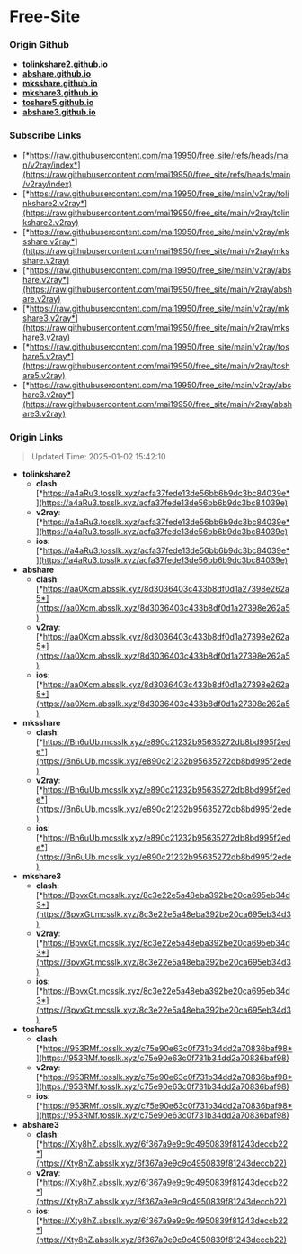 # Free-Site

### Origin Github

- [**tolinkshare2.github.io**](https://github.com/tolinkshare2/tolinkshare2.github.io)
- [**abshare.github.io**](https://github.com/abshare/abshare.github.io)
- [**mksshare.github.io**](https://github.com/mksshare/mksshare.github.io)
- [**mkshare3.github.io**](https://github.com/mkshare3/mkshare3.github.io)
- [**toshare5.github.io**](https://github.com/toshare5/toshare5.github.io)
- [**abshare3.github.io**](https://github.com/abshare3/abshare3.github.io)

### Subscribe Links

- [*https://raw.githubusercontent.com/mai19950/free_site/refs/heads/main/v2ray/index*](https://raw.githubusercontent.com/mai19950/free_site/refs/heads/main/v2ray/index)
- [*https://raw.githubusercontent.com/mai19950/free_site/main/v2ray/tolinkshare2.v2ray*](https://raw.githubusercontent.com/mai19950/free_site/main/v2ray/tolinkshare2.v2ray)
- [*https://raw.githubusercontent.com/mai19950/free_site/main/v2ray/mksshare.v2ray*](https://raw.githubusercontent.com/mai19950/free_site/main/v2ray/mksshare.v2ray)
- [*https://raw.githubusercontent.com/mai19950/free_site/main/v2ray/abshare.v2ray*](https://raw.githubusercontent.com/mai19950/free_site/main/v2ray/abshare.v2ray)
- [*https://raw.githubusercontent.com/mai19950/free_site/main/v2ray/mkshare3.v2ray*](https://raw.githubusercontent.com/mai19950/free_site/main/v2ray/mkshare3.v2ray)
- [*https://raw.githubusercontent.com/mai19950/free_site/main/v2ray/toshare5.v2ray*](https://raw.githubusercontent.com/mai19950/free_site/main/v2ray/toshare5.v2ray)
- [*https://raw.githubusercontent.com/mai19950/free_site/main/v2ray/abshare3.v2ray*](https://raw.githubusercontent.com/mai19950/free_site/main/v2ray/abshare3.v2ray)

### Origin Links

> Updated Time: 2025-01-02 15:42:10

- **tolinkshare2**
  - **clash**: [*https://a4aRu3.tosslk.xyz/acfa37fede13de56bb6b9dc3bc84039e*](https://a4aRu3.tosslk.xyz/acfa37fede13de56bb6b9dc3bc84039e)
  - **v2ray**: [*https://a4aRu3.tosslk.xyz/acfa37fede13de56bb6b9dc3bc84039e*](https://a4aRu3.tosslk.xyz/acfa37fede13de56bb6b9dc3bc84039e)
  - **ios**: [*https://a4aRu3.tosslk.xyz/acfa37fede13de56bb6b9dc3bc84039e*](https://a4aRu3.tosslk.xyz/acfa37fede13de56bb6b9dc3bc84039e)
- **abshare**
  - **clash**: [*https://aa0Xcm.absslk.xyz/8d3036403c433b8df0d1a27398e262a5*](https://aa0Xcm.absslk.xyz/8d3036403c433b8df0d1a27398e262a5)
  - **v2ray**: [*https://aa0Xcm.absslk.xyz/8d3036403c433b8df0d1a27398e262a5*](https://aa0Xcm.absslk.xyz/8d3036403c433b8df0d1a27398e262a5)
  - **ios**: [*https://aa0Xcm.absslk.xyz/8d3036403c433b8df0d1a27398e262a5*](https://aa0Xcm.absslk.xyz/8d3036403c433b8df0d1a27398e262a5)
- **mksshare**
  - **clash**: [*https://Bn6uUb.mcsslk.xyz/e890c21232b95635272db8bd995f2ede*](https://Bn6uUb.mcsslk.xyz/e890c21232b95635272db8bd995f2ede)
  - **v2ray**: [*https://Bn6uUb.mcsslk.xyz/e890c21232b95635272db8bd995f2ede*](https://Bn6uUb.mcsslk.xyz/e890c21232b95635272db8bd995f2ede)
  - **ios**: [*https://Bn6uUb.mcsslk.xyz/e890c21232b95635272db8bd995f2ede*](https://Bn6uUb.mcsslk.xyz/e890c21232b95635272db8bd995f2ede)
- **mkshare3**
  - **clash**: [*https://BpvxGt.mcsslk.xyz/8c3e22e5a48eba392be20ca695eb34d3*](https://BpvxGt.mcsslk.xyz/8c3e22e5a48eba392be20ca695eb34d3)
  - **v2ray**: [*https://BpvxGt.mcsslk.xyz/8c3e22e5a48eba392be20ca695eb34d3*](https://BpvxGt.mcsslk.xyz/8c3e22e5a48eba392be20ca695eb34d3)
  - **ios**: [*https://BpvxGt.mcsslk.xyz/8c3e22e5a48eba392be20ca695eb34d3*](https://BpvxGt.mcsslk.xyz/8c3e22e5a48eba392be20ca695eb34d3)
- **toshare5**
  - **clash**: [*https://953RMf.tosslk.xyz/c75e90e63c0f731b34dd2a70836baf98*](https://953RMf.tosslk.xyz/c75e90e63c0f731b34dd2a70836baf98)
  - **v2ray**: [*https://953RMf.tosslk.xyz/c75e90e63c0f731b34dd2a70836baf98*](https://953RMf.tosslk.xyz/c75e90e63c0f731b34dd2a70836baf98)
  - **ios**: [*https://953RMf.tosslk.xyz/c75e90e63c0f731b34dd2a70836baf98*](https://953RMf.tosslk.xyz/c75e90e63c0f731b34dd2a70836baf98)
- **abshare3**
  - **clash**: [*https://Xty8hZ.absslk.xyz/6f367a9e9c9c4950839f81243deccb22*](https://Xty8hZ.absslk.xyz/6f367a9e9c9c4950839f81243deccb22)
  - **v2ray**: [*https://Xty8hZ.absslk.xyz/6f367a9e9c9c4950839f81243deccb22*](https://Xty8hZ.absslk.xyz/6f367a9e9c9c4950839f81243deccb22)
  - **ios**: [*https://Xty8hZ.absslk.xyz/6f367a9e9c9c4950839f81243deccb22*](https://Xty8hZ.absslk.xyz/6f367a9e9c9c4950839f81243deccb22)
